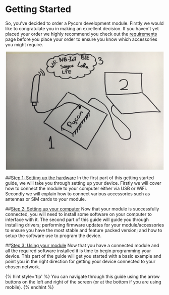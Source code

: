 # Getting Started
So, you've decided to order a Pycom development module. Firstly we would like to
congratulate you in making an excellent decision. If you haven't yet placed your
order we highly recommend you check out the [requirements](./requirements.md)
page before you place your order to ensure you know which accessories you might
require.

<p align="center"><img src ="../../img/getting_started_step_1.JPG" width="500"></p>

##[Step 1: Setting up the hardware](hardwaresetup.md)
In the first part of this getting started guide, we will take you through
setting up your device. Firstly we will cover how to connect the module to your
computer either via USB or WiFi. Secondly we will explain how to connect various
accessories such as antennas or SIM cards to your module.

##[Step 2: Setting up your computer](installingsoftware.md)
Now that your module is successfully connected, you will need to install some
software on your computer to interface with it. The second part of this guide
will guide you through installing drivers; performing firmware updates for your
module/accessories to ensure you have the most stable and feature packed version;
and how to setup the software use to program the device.

##[Step 3: Using your module](programming.md)
Now that you have a connected module and all the required software installed it
is time to begin programming your device. This part of the guide will get you
started with a basic example and point you in the right direction for getting
your device connected to your chosen network.

{% hint style='tip' %}
You can navigate through this guide using the arrow buttons on the left and right
of the screen (or at the bottom if you are using mobile).
{% endhint %}
